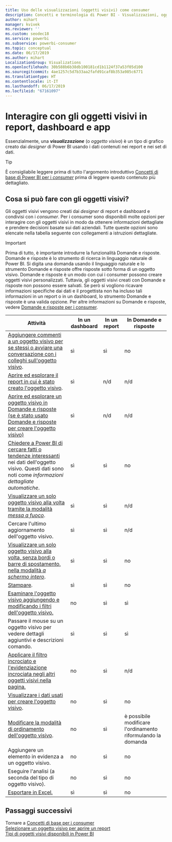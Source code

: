 ```yaml
---
title: Uso delle visualizzazioni (oggetti visivi) come consumer
description: Concetti e terminologia di Power BI - Visualizzazioni, oggetti visivi. Che cos'è una visualizzazione o un oggetto visivo di Power BI.
author: mihart
manager: kvivek
ms.reviewer: ''
ms.custom: seodec18
ms.service: powerbi
ms.subservice: powerbi-consumer
ms.topic: conceptual
ms.date: 06/17/2019
ms.author: mihart
LocalizationGroup: Visualizations
ms.openlocfilehash: 30b588b6b38db100181cd1b1124f37a53f05d100
ms.sourcegitcommit: 4ae1257c5d7b33aa2fafd91caf8b353a985c6771
ms.translationtype: HT
ms.contentlocale: it-IT
ms.lasthandoff: 06/17/2019
ms.locfileid: "67161097"
---
```

# <a name="interact-with-visuals-in-reports-dashboards-and-apps"></a>Interagire con gli oggetti visivi in report, dashboard e app

Essenzialmente, una ***visualizzazione*** (o *oggetto visivo*) è un tipo di grafico creato dai *designer* di Power BI usando i dati contenuti nei report e nei set di dati. 

> [!TIP]
> È consigliabile leggere prima di tutto l'argomento introduttivo [Concetti di base di Power BI per i *consumer*](end-user-basic-concepts.md) prima di leggere questo contenuto più dettagliato.

## <a name="what-can-i-do-with-visuals"></a>Cosa si può fare con gli oggetti visivi?

Gli oggetti visivi vengono creati dai *designer* di report e dashboard e condivisi con i *consumer*. Per i consumer sono disponibili molte opzioni per interagire con gli oggetti visivi in modo da ottenere informazioni dettagliate e prendere decisioni basate sui dati aziendali. Tutte queste opzioni sono elencate nella tabella seguente con collegamenti a istruzioni dettagliate.

> [!IMPORTANT]
> Prima di tutto, è importante introdurre la funzionalità Domande e risposte. Domande e risposte è lo strumento di ricerca in linguaggio naturale di Power BI. Si digita una domanda usando il linguaggio naturale e lo strumento Domande e risposte offre risposte sotto forma di un oggetto visivo. Domande e risposte è un modo con cui i consumer possono creare oggetti visivi personalizzati. Tuttavia, gli oggetti visivi creati con Domande e risposte non possono essere salvati. Se però si vogliono ricavare informazioni specifiche dai dati e il progettista non ha incluso tali informazioni in un report o in un dashboard, lo strumento Domande e risposte è una valida opzione. Per altre informazioni su Domande e risposte, vedere [Domande e risposte per i consumer](end-user-q-and-a.md).



|Attività  |In un dashboard  |In un report  | In Domande e risposte
|---------|---------|---------|--------|
|[Aggiungere commenti a un oggetto visivo per se stessi o avviare una conversazione con i colleghi sull'oggetto visivo](end-user-comment.md).     |  sì       |   sì      |  no  |
|[Aprire ed esplorare il report in cui è stato creato l'oggetto visivo](end-user-tiles.md).     |    sì     |   n/d      |  n/d |
|[Aprire ed esplorare un oggetto visivo in Domande e risposte (se è stato usato Domande e risposte per creare l'oggetto visivo)](end-user-q-and-a.md)     |   sì      |   n/d      |  n/d  |
|[Chiedere a Power BI di cercare fatti o tendenze interessanti](end-user-insights.md) nei dati dell'oggetto visivo.  Questi dati sono noti come *informazioni dettagliate automatiche*.     |    sì     |   sì      | no   |
|[Visualizzare un solo oggetto visivo alla volta tramite la modalità *messa a fuoco*](end-user-focus.md).     | sì        |   sì      | n/d  |
|Cercare l'ultimo aggiornamento dell'oggetto visivo.     |  sì       |    sì     | n/d  |
|[Visualizzare un solo oggetto visivo alla volta, senza bordi o barre di spostamento, nella modalità *a schermo intero*](end-user-focus.md).     |   sì      |  sì       | no  |
|[Stampare](end-user-print.md).     |  sì       |   sì      | no  |
|[Esaminare l'oggetto visivo aggiungendo e modificando i filtri dell'oggetto visivo.](end-user-report-filter.md)     |    no     |   sì      | sì  |
|Passare il mouse su un oggetto visivo per vedere dettagli aggiuntivi e descrizioni comando.     |    sì     |   sì      | sì  |
|[Applicare il filtro incrociato e l'evidenziazione incrociata negli altri oggetti visivi nella pagina.](end-user-interactions.md)    |   no      |   sì      | n/d  |
|[Visualizzare i dati usati per creare l'oggetto visivo](end-user-show-data.md).     |  no       |   sì      | no  |
| [Modificare la modalità di ordinamento dell'oggetto visivo](end-user-change-sort.md). | no  | sì  | è possibile modificare l'ordinamento riformulando la domanda  |
| Aggiungere un elemento in evidenza a un oggetto visivo. | no  | sì  |  no |
| Eseguire l'analisi (a seconda del tipo di oggetto visivo). | no  | sì  | no  |
| [Esportare in Excel.](end-user-export.md) | sì | sì | no|

## <a name="next-steps"></a>Passaggi successivi
Tornare a [Concetti di base per i consumer](end-user-basic-concepts.md)    
[Selezionare un oggetto visivo per aprire un report](end-user-report-open.md)    
[Tipi di oggetti visivi disponibili in Power BI](end-user-visual-type.md)